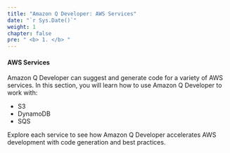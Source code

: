 ```yaml
---
title: "Amazon Q Developer: AWS Services"
date: "`r Sys.Date()`"
weight: 1
chapter: false
pre: " <b> 1. </b> "
---
```


#### AWS Services

Amazon Q Developer can suggest and generate code for a variety of AWS services. In this section, you will learn how to use Amazon Q Developer to work with:

- S3
- DynamoDB
- SQS

Explore each service to see how Amazon Q Developer accelerates AWS development with code generation and best practices.
